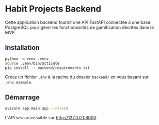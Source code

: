 # Habit Projects Backend

Cette application backend fournit une API FastAPI connectée à une base PostgreSQL pour gérer les fonctionnalités de gamification décrites dans le MVP.

## Installation

```bash
python -m venv .venv
source .venv/bin/activate
pip install -r backend/requirements.txt
```

Créez un fichier `.env` à la racine du dossier `backend/` en vous basant sur `.env.example`.

## Démarrage

```bash
uvicorn app.main:app --reload
```

L'API sera accessible sur http://127.0.0.1:8000.
